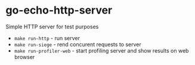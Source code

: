 # go-echo-http-server

Simple HTTP server for test purposes

* `make run-http` - run server
* `make run-siege` - rend concurent requests to server
* `make run-profiler-web` - start profiling server and show results on web browser
